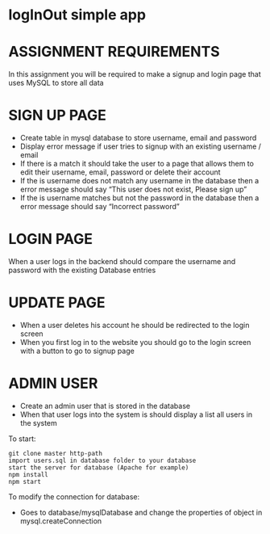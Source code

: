 # logInOut simple app

# ASSIGNMENT REQUIREMENTS
In this assignment you will be required to make a signup and login page that uses MySQL to store all data

# SIGN UP PAGE
- Create table in mysql database to store username, email and password
- Display error message if user tries to signup with an existing username / email
- If there is a match it should take the user to a page that allows them to edit their username, email, password or delete their account
- If the is username does not match any username in the database then a error message should say “This user does not exist, Please sign up”
- If the is username matches but not the password in the database then a error message should say “Incorrect password”

# LOGIN PAGE
When a user logs in the backend should compare the username and password with the existing Database entries

# UPDATE PAGE
- When a user deletes his account he should be redirected to the login screen
- When you first log in to the website you should go to the login screen with a button to go to signup page

# ADMIN USER
- Create an admin user that is stored in the database
- When that user logs into the system is should display a list all users in the system

To start:
```
git clone master http-path
import users.sql in database folder to your database
start the server for database (Apache for example)
npm install
npm start
```
To modify the connection for database:
 - Goes to database/mysqlDatabase and change the properties of object in mysql.createConnection
